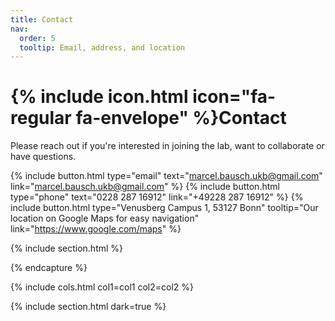 ```yaml
---
title: Contact
nav:
  order: 5
  tooltip: Email, address, and location
---
```


# {% include icon.html icon="fa-regular fa-envelope" %}Contact

Please reach out if you're interested in joining the lab, want to collaborate or have questions.
 
{%
  include button.html
  type="email"
  text="marcel.bausch.ukb@gmail.com"
  link="marcel.bausch.ukb@gmail.com"
%}
{%
  include button.html
  type="phone"
  text="0228 287 16912"
  link="+49228 287 16912"
%}
{%
  include button.html
  type="Venusberg Campus 1, 53127 Bonn"
  tooltip="Our location on Google Maps for easy navigation"
  link="https://www.google.com/maps"
%}

{% include section.html %}

{% endcapture %}

{% include cols.html col1=col1 col2=col2 %}

{% include section.html dark=true %}
